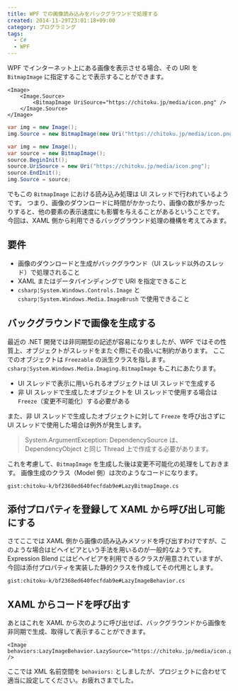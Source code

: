 ```yaml
---
title: WPF での画像読み込みをバックグラウンドで処理する
created: 2014-11-29T23:01:18+09:00
category: プログラミング
tags:
  - C#
  - WPF
---
```

WPF でインターネット上にある画像を表示させる場合、その URI を `BitmapImage` に指定することで表示することができます。

```xaml
<Image>
    <Image.Source>
        <BitmapImage UriSource="https://chitoku.jp/media/icon.png" />
    </Image.Source>
</Image>
```

```csharp
var img = new Image();
img.Source = new BitmapImage(new Uri("https://chitoku.jp/media/icon.png"));
```

```csharp
var img = new Image();
var source = new BitmapImage();
source.BeginInit();
source.UriSource = new Uri("https://chitoku.jp/media/icon.png");
source.EndInit();
img.Source = source;
```

でもこの `BitmapImage` における読み込み処理は UI スレッドで行われているようです。
つまり、画像のダウンロードに時間がかかったり、画像の数が多かったりすると、他の要素の表示速度にも影響を与えることがあるということです。
今回は、XAML 側から利用できるバッググラウンド処理の機構を考えてみます。

<!-- more -->

## 要件

- 画像のダウンロードと生成がバックグラウンド（UI スレッド以外のスレッド）で処理されること
- XAML またはデータバインディングで URI を指定できること
- `csharp¦System.Windows.Controls.Image` と `csharp¦System.Windows.Media.ImageBrush` で使用できること

## バックグラウンドで画像を生成する

最近の .NET 開発では非同期型の記述が容易になりましたが、WPF ではその性質上、オブジェクトがスレッドをまたぐ際にその扱いに制約があります。
ここでのオブジェクトは `Freezable` の派生クラスを指します。
`csharp¦System.Windows.Media.Imaging.BitmapImage` もこれにあたります。

- UI スレッドで表示に用いられるオブジェクトは UI スレッドで生成する
- 非 UI スレッドで生成したオブジェクトを UI スレッドで使用する場合は `Freeze`（変更不可能化）する必要がある

また、非 UI スレッドで生成したオブジェクトに対して `Freeze` を呼び出さずに UI スレッドで使用した場合は例外が発生します。

> System.ArgumentException: DependencySource は、DependencyObject と同じ Thread 上で作成する必要があります。

これを考慮して、`BitmapImage` を生成した後は変更不可能化の処理をしておきます。
画像生成のクラス（Model 側）は次のようなコードになります。

`gist:chitoku-k/bf2368ed640fecfdab9e#LazyBitmapImage.cs`

## 添付プロパティを登録して XAML から呼び出し可能にする

さてここでは XAML 側から画像の読み込みメソッドを呼び出すわけですが、このような場合はビヘイビアという手法を用いるのが一般的なようです。
Expression Blend にはビヘイビアを利用できるクラスが用意されていますが、今回は添付プロパティを実装した静的クラスを作成してその代用とします。

`gist:chitoku-k/bf2368ed640fecfdab9e#LazyImageBehavior.cs`

## XAML からコードを呼び出す

あとはこれを XAML から次のように呼び出せば、バックグラウンドから画像を非同期で生成、取得して表示することができます。

```xaml
<Image behaviors:LazyImageBehavior.LazySource="https://chitoku.jp/media/icon.png" />
```

ここでは XML 名前空間を `behaviors:` としましたが、プロジェクトに合わせて適当に設定してください。お疲れさまでした。
